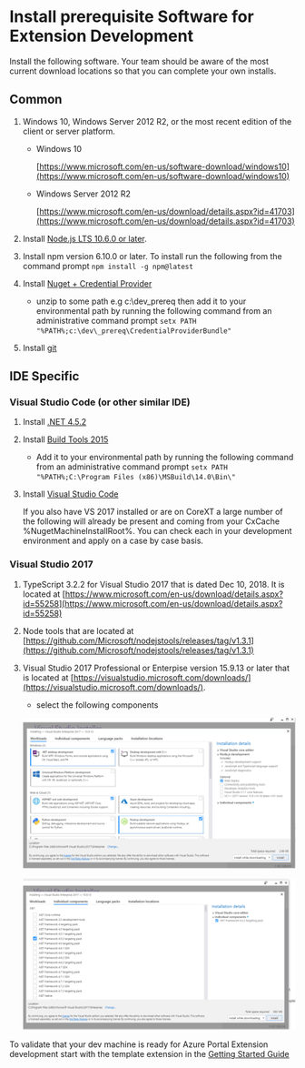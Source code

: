 # Install prerequisite Software for Extension Development

Install the following software. Your team should be aware of the most current download locations so that you can complete your own installs.

## Common

1. Windows 10, Windows Server 2012 R2, or the most recent edition of the client or server platform.

    * Windows 10
    
      [https://www.microsoft.com/en-us/software-download/windows10](https://www.microsoft.com/en-us/software-download/windows10)

    * Windows Server 2012 R2

      [https://www.microsoft.com/en-us/download/details.aspx?id=41703](https://www.microsoft.com/en-us/download/details.aspx?id=41703)

1. Install [Node.js LTS 10.6.0 or later](https://nodejs.org/dist/v10.6.0/node-v10.6.0-x64.msi).

1. Install npm version 6.10.0 or later. To install run the following from the command prompt `npm install -g npm@latest`

1. Install [Nuget + Credential Provider](https://msazure.pkgs.visualstudio.com/_apis/public/nuget/client/CredentialProviderBundle.zip) 

      * unzip to some path e.g c:\dev\_prereq then add it to your environmental path by running the following command from an administrative command prompt `setx PATH "%PATH%;c:\dev\_prereq\CredentialProviderBundle"`

1. Install [git](https://git-scm.com/downloads)

## IDE Specific

### Visual Studio Code (or other similar IDE)

1. Install [.NET 4.5.2](https://www.microsoft.com/en-us/download/details.aspx?id=42642)

1. Install [Build Tools 2015](https://www.microsoft.com/en-us/download/details.aspx?id=48159)

      * Add it to your environmental path by running the following command from an administrative command prompt `setx PATH "%PATH%;C:\Program Files (x86)\MSBuild\14.0\Bin\"`

1. Install [Visual Studio Code](https://code.visualstudio.com/download)
    
    If you also have VS 2017 installed or are on CoreXT a large number of the following will already be present and coming from your CxCache %NugetMachineInstallRoot%. You can check each in your development environment and apply on a case by case basis.

### Visual Studio 2017

1. TypeScript 3.2.2 for Visual Studio 2017 that is dated Dec 10, 2018. It is located at [https://www.microsoft.com/en-us/download/details.aspx?id=55258](https://www.microsoft.com/en-us/download/details.aspx?id=55258)

1. Node tools that are located at [https://github.com/Microsoft/nodejstools/releases/tag/v1.3.1](https://github.com/Microsoft/nodejstools/releases/tag/v1.3.1)

1. Visual Studio 2017 Professional or Enterpise version 15.9.13 or later that is located at [https://visualstudio.microsoft.com/downloads/](https://visualstudio.microsoft.com/downloads/).
      
      * select the following components 

      ![Console](../media/top-extensions-install-software/VS2017-1.PNG)

      ![Console](../media/top-extensions-install-software/VS2017-2.PNG)

To validate that your dev machine is ready for Azure Portal Extension development start with the template extension in the [Getting Started Guide](top-extensions-getting-started.md)
